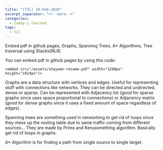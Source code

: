 ```yaml
---
title: "[TIL] 10-Feb-2020"
excerpt_separator: "<!--more-->"
categories:
  - today-i-learned
tags:
  - til 
---
```


Embed pdf in github pages, Graphs, Spanning Trees, A\* Algorithms, Tree traversal using Stacks(NLR)

<!--more-->

You can embed pdf in github pages by using this code:

```
<embed src="/assets/shayaan-resume.pdf" width="1280px" height="1024px"/>
```

Graphs are a data structure with vertices and edges. Useful for representing stuff with connections like networks. They can be directed and undirected, dense or sparse. Can be represented with Adjacency list (good for sparse graphs since uses space proportional to connections) or Adjacency matrix (good for dense graphs since it uses a fixed amount of space regardless of edges).

Spanning trees are something used in networking to get rid of loops since they mess up the routing table due to same traffic coming from different sources... They are made by Prims and Kerusomething algorithm. Basically get rid of loops in graphs.

A\* Algorithm is for finding a path from single source to single target.

